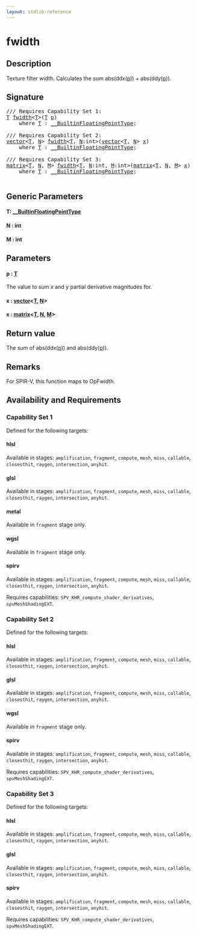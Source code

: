 ```yaml
---
layout: stdlib-reference
---
```


# fwidth

## Description

Texture filter width.
Calculates the sum abs(ddx(<span class='code'><a href="fwidth.html#decl-p" class="code_param">p</a></span>)) + abs(ddy(<span class='code'><a href="fwidth.html#decl-p" class="code_param">p</a></span>)).



## Signature 

<pre>
/// Requires Capability Set 1:
<a href="fwidth.html#typeparam-T" class="code_type">T</a> <a href="fwidth.html">fwidth</a>&lt;<a href="fwidth.html#typeparam-T" class="code_type">T</a>&gt;(<a href="fwidth.html#typeparam-T" class="code_type">T</a> <a href="fwidth.html#decl-p" class="code_param">p</a>)
    <span class='code_keyword'>where</span> <a href="fwidth.html#typeparam-T" class="code_type">T</a> : <a href="../interfaces/0_builtinfloatingpointtype-029hm/index.html" class="code_type">__BuiltinFloatingPointType</a>;

/// Requires Capability Set 2:
<a href="../types/vector/index.html" class="code_type">vector</a>&lt;<a href="fwidth.html#typeparam-T" class="code_type">T</a>, <a href="fwidth.html#decl-N" class="code_var">N</a>&gt; <a href="fwidth.html">fwidth</a>&lt;<a href="fwidth.html#typeparam-T" class="code_type">T</a>, <a href="fwidth.html#decl-N" class="code_var">N</a>:<span class="code_keyword">int</span>&gt;(<a href="../types/vector/index.html" class="code_type">vector</a>&lt;<a href="fwidth.html#typeparam-T" class="code_type">T</a>, <a href="fwidth.html#decl-N" class="code_var">N</a>&gt; <a href="fwidth.html#decl-x" class="code_param">x</a>)
    <span class='code_keyword'>where</span> <a href="fwidth.html#typeparam-T" class="code_type">T</a> : <a href="../interfaces/0_builtinfloatingpointtype-029hm/index.html" class="code_type">__BuiltinFloatingPointType</a>;

/// Requires Capability Set 3:
<a href="../types/matrix/index.html" class="code_type">matrix</a>&lt;<a href="fwidth.html#typeparam-T" class="code_type">T</a>, <a href="fwidth.html#decl-N" class="code_var">N</a>, <a href="fwidth.html#decl-M" class="code_var">M</a>&gt; <a href="fwidth.html">fwidth</a>&lt;<a href="fwidth.html#typeparam-T" class="code_type">T</a>, <a href="fwidth.html#decl-N" class="code_var">N</a>:<span class="code_keyword">int</span>, <a href="fwidth.html#decl-M" class="code_var">M</a>:<span class="code_keyword">int</span>&gt;(<a href="../types/matrix/index.html" class="code_type">matrix</a>&lt;<a href="fwidth.html#typeparam-T" class="code_type">T</a>, <a href="fwidth.html#decl-N" class="code_var">N</a>, <a href="fwidth.html#decl-M" class="code_var">M</a>&gt; <a href="fwidth.html#decl-x" class="code_param">x</a>)
    <span class='code_keyword'>where</span> <a href="fwidth.html#typeparam-T" class="code_type">T</a> : <a href="../interfaces/0_builtinfloatingpointtype-029hm/index.html" class="code_type">__BuiltinFloatingPointType</a>;

</pre>

## Generic Parameters

####  <a id="typeparam-T"></a>T: [\_\_BuiltinFloatingPointType](../interfaces/0_builtinfloatingpointtype-029hm/index)
####  <a id="decl-N"></a>N  : int
####  <a id="decl-M"></a>M  : int

## Parameters

####  <a id="decl-p"></a>p  : [T](fwidth#typeparam-T)
The value to sum x and y partial derivative magnitudes for.

####  <a id="decl-x"></a>x  : [vector](../types/vector/index)\<[T](../types/vector/index#typeparam-T), [N](../types/vector/index#decl-N)\>
####  <a id="decl-x"></a>x  : [matrix](../types/matrix/index)\<[T](../types/matrix/t-0), [N](../types/matrix/index#decl-N), [M](../types/matrix/index#decl-M)\>

## Return value
The sum of abs(ddx(<span class='code'><a href="fwidth.html#decl-p" class="code_param">p</a></span>)) and abs(ddy(<span class='code'><a href="fwidth.html#decl-p" class="code_param">p</a></span>)).

## Remarks
For SPIR-V, this function maps to <span class='code'>OpFwidth</span>.


## Availability and Requirements

### Capability Set 1

Defined for the following targets:

#### hlsl
Available in stages: `amplification`, `fragment`, `compute`, `mesh`, `miss`, `callable`, `closesthit`, `raygen`, `intersection`, `anyhit`.

#### glsl
Available in stages: `amplification`, `fragment`, `compute`, `mesh`, `miss`, `callable`, `closesthit`, `raygen`, `intersection`, `anyhit`.

#### metal
Available in `fragment` stage only.

#### wgsl
Available in `fragment` stage only.

#### spirv
Available in stages: `amplification`, `fragment`, `compute`, `mesh`, `miss`, `callable`, `closesthit`, `raygen`, `intersection`, `anyhit`.

Requires capabilities: `SPV_KHR_compute_shader_derivatives`, `spvMeshShadingEXT`.

### Capability Set 2

Defined for the following targets:

#### hlsl
Available in stages: `amplification`, `fragment`, `compute`, `mesh`, `miss`, `callable`, `closesthit`, `raygen`, `intersection`, `anyhit`.

#### glsl
Available in stages: `amplification`, `fragment`, `compute`, `mesh`, `miss`, `callable`, `closesthit`, `raygen`, `intersection`, `anyhit`.

#### wgsl
Available in `fragment` stage only.

#### spirv
Available in stages: `amplification`, `fragment`, `compute`, `mesh`, `miss`, `callable`, `closesthit`, `raygen`, `intersection`, `anyhit`.

Requires capabilities: `SPV_KHR_compute_shader_derivatives`, `spvMeshShadingEXT`.

### Capability Set 3

Defined for the following targets:

#### hlsl
Available in stages: `amplification`, `fragment`, `compute`, `mesh`, `miss`, `callable`, `closesthit`, `raygen`, `intersection`, `anyhit`.

#### glsl
Available in stages: `amplification`, `fragment`, `compute`, `mesh`, `miss`, `callable`, `closesthit`, `raygen`, `intersection`, `anyhit`.

#### spirv
Available in stages: `amplification`, `fragment`, `compute`, `mesh`, `miss`, `callable`, `closesthit`, `raygen`, `intersection`, `anyhit`.

Requires capabilities: `SPV_KHR_compute_shader_derivatives`, `spvMeshShadingEXT`.


